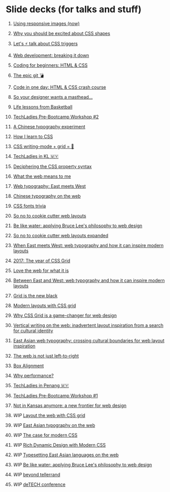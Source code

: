 # Slide decks (for talks and stuff)

1. [Using responsive images (now)](https://www.chenhuijing.com/slides/01-responsive-images)

2. [Why you should be excited about CSS shapes](https://www.chenhuijing.com/slides/02-css-shapes)

3. [Let's ⚡ talk about CSS triggers](https://www.chenhuijing.com/slides/03-css-triggers)

4. [Web development: breaking it down](https://www.chenhuijing.com/slides/04-intro-html-css)

5. [Coding for beginners: HTML & CSS](https://www.chenhuijing.com/slides/05-begin-html-css)

6. [The epic git 💣](https://www.chenhuijing.com/slides/06-git-bomb)

7. [Code in one day: HTML & CSS crash course](https://www.chenhuijing.com/slides/07-code-crash-course)

8. [So your designer wants a masthead...](https://www.chenhuijing.com/slides/08-build-masthead)

9. [Life lessons from Basketball](https://www.chenhuijing.com/slides/09-creative-confidence/)

10. [TechLadies Pre-Bootcamp Workshop #2](https://www.chenhuijing.com/slides/10-tl-workshop-2)

11. [A Chinese typography experiment](https://www.chenhuijing.com/slides/11-zh-type)

12. [How I learn to CSS](https://www.chenhuijing.com/slides/12-css-conf-2016)

13. [CSS writing-mode + grid = 🎉](https://www.chenhuijing.com/slides/13-css-grid)

14. [TechLadies in KL 🇲🇾](https://www.chenhuijing.com/slides/14-tl-in-kl)

15. [Deciphering the CSS property syntax](https://www.chenhuijing.com/slides/15-css-syntax)

16. [What the web means to me](https://www.chenhuijing.com/slides/16-wwc-2017)

17. [Web typography: East meets West](https://www.chenhuijing.com/slides/17-webconf-asia-2017)

18. [Chinese typography on the web](https://www.chenhuijing.com/slides/18-pitercss-2017)

19. [CSS fonts trivia](https://www.chenhuijing.com/slides/19-css-fonts)

20. [So no to cookie cutter web layouts](https://www.chenhuijing.com/slides/20-ffc-2017)

21. [Be like water: applying Bruce Lee's philosophy to web design](https://www.chenhuijing.com/slides/21-moz-roadshow-2017)

22. [So no to cookie cutter web layouts expanded](https://www.chenhuijing.com/slides/22-web-layouts-hk)

23. [When East meets West: web typography and how it can inspire modern layouts](https://www.chenhuijing.com/slides/23-yglf-2017)

24. [2017: The year of CSS Grid](https://www.chenhuijing.com/slides/24-gdaygt-2017)

25. [Love the web for what it is](https://www.chenhuijing.com/slides/25-love-the-web)

26. [Between East and West: web typography and how it can inspire modern layouts](https://www.chenhuijing.com/slides/26-jsconf-2018)

27. [Grid is the new black](https://www.chenhuijing.com/slides/27-grid-workshop)

28. [Modern layouts with CSS grid](https://www.chenhuijing.com/slides/28-modern-layouts)

29. [Why CSS Grid is a game-changer for web design](https://www.chenhuijing.com/slides/29-constellation-2018)

30. [Vertical writing on the web: inadvertent layout inspiration from a search for cultural identity](https://www.chenhuijing.com/slides/30-smashingsf-2018) 

31. [East Asian web typography: crossing cultural boundaries for web layout inspiration](https://www.chenhuijing.com/slides/31-yglf-2018)

32. [The web is not just left-to-right](https://www.chenhuijing.com/slides/32-cssconf-2018)

33. [Box Alignment](https://www.chenhuijing.com/slides/33-cssday-2018)

34. [Why performance?](https://www.chenhuijing.com/slides/34-why-performance)

35. [TechLadies in Penang 🇲🇾](https://www.chenhuijing.com/slides/35-tl-in-pen)

36. [TechLadies Pre-Bootcamp Workshop #1](https://www.chenhuijing.com/slides/36-tl-ws1-2018)

37. [Not in Kansas anymore: a new frontier for web design](https://www.chenhuijing.com/slides/37-code-2018)

38. *WIP* [Layout the web with CSS grid](https://www.chenhuijing.com/slides/38-ffc-2018)

39. *WIP* [East Asian typography on the web](https://www.chenhuijing.com/slides/39-refresh-2018)

40. *WIP* [The case for modern CSS](javascript:void(0))

41. *WIP* [Rich Dynamic Design with Modern CSS](javascript:void(0))

42. *WIP* [Typesetting East Asian languages on the web](javascript:void(0))

43. *WIP* [Be like water: applying Bruce Lee's philosophy to web design](javascript:void(0))

44. *WIP* [beyond tellerrand](javascript:void(0))

45. *WIP* [deTECH conference](javascript:void(0))
